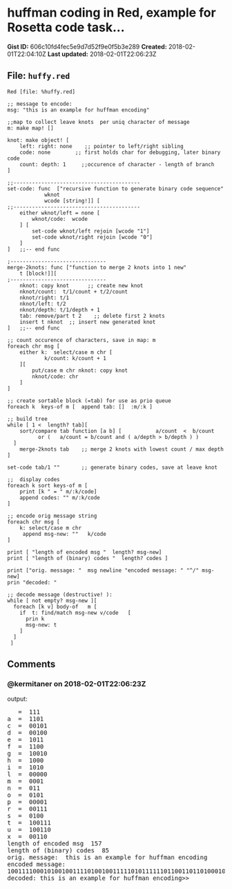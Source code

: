 # huffman coding in Red, example for Rosetta code task...

**Gist ID:** 606c10fd4fec5e9d7d52f9e0f5b3e289
**Created:** 2018-02-01T22:04:10Z
**Last updated:** 2018-02-01T22:06:23Z

## File: `huffy.red`

```Red
Red [file: %huffy.red]

;; message to encode:
msg: "this is an example for huffman encoding"

;;map to collect leave knots  per uniq character of message
m: make map! []	

knot: make object! [
	left: right: none    ;; pointer to left/right sibling
	code: none        ;; first holds char for debugging, later binary code
	count: depth: 1     ;;occurence of character - length of branch
]

;;-----------------------------------------
set-code: func  ["recursive function to generate binary code sequence"
			wknot  
			wcode [string!]] [
;;-----------------------------------------
	either wknot/left = none [
		wknot/code:  wcode 
	] [
		set-code wknot/left rejoin [wcode "1"]
		set-code wknot/right rejoin [wcode "0"]
	]
]	;;-- end func

;-------------------------------
merge-2knots: func ["function to merge 2 knots into 1 new"
	t [block!]][
;-------------------------------
	nknot: copy knot      ;; create new knot
	nknot/count:  t/1/count + t/2/count
	nknot/right: t/1
	nknot/left: t/2
	nknot/depth: t/1/depth + 1
	tab: remove/part t 2	;; delete first 2 knots
	insert t nknot  ;; insert new generated knot
]	;;-- end func

;; count occurence of characters, save in map: m 
foreach chr msg [
	either k:  select/case m chr [
			k/count: k/count + 1	
	][  
		put/case m chr nknot: copy knot
		nknot/code: chr
	]
]

;; create sortable block (=tab) for use as prio queue
foreach k  keys-of m [	append tab: []  :m/:k ]

;; build tree 
while [ 1 <  length? tab][
	sort/compare tab function [a b] [			a/count  <  b/count 
		  or (   a/count = b/count and ( a/depth > b/depth ) )	
  ]
	merge-2knots tab	;; merge 2 knots with lowest count / max depth
]

set-code tab/1 ""		;; generate binary codes, save at leave knot

;;  display codes
foreach k sort keys-of m [
	print [k " = " m/:k/code]	
	append codes: "" m/:k/code	
]

;; encode orig message string
foreach chr msg [
	k: select/case m chr
	 append msg-new: ""   k/code
]

print [ "length of encoded msg "  length? msg-new]
print [ "length of (binary) codes "  length? codes ]

print ["orig. message: "  msg newline "encoded message: " "^/" msg-new]
prin "decoded: "

;; decode message (destructive! ):
while [ not empty? msg-new ][
  foreach [k v] body-of   m [
    if  t: find/match msg-new v/code   [
      prin k
      msg-new: t
    ]
  ]
 ]

```

## Comments

### @kermitaner on 2018-02-01T22:06:23Z

output:
<pre>
   =  111
a  =  1101
c  =  00101
d  =  00100
e  =  1011
f  =  1100
g  =  10010
h  =  1000
i  =  1010
l  =  00000
m  =  0001
n  =  011
o  =  0101
p  =  00001
r  =  00111
s  =  0100
t  =  100111
u  =  100110
x  =  00110
length of encoded msg  157
length of (binary) codes  85
orig. message:  this is an example for huffman encoding 
encoded message:  
1001111000101001001111010010011111010111111011001101101000100001000001011111110001010011111110001001101100110000011101011111101101100101010100100101001110010
decoded: this is an example for huffman encoding>> 
</pre>


